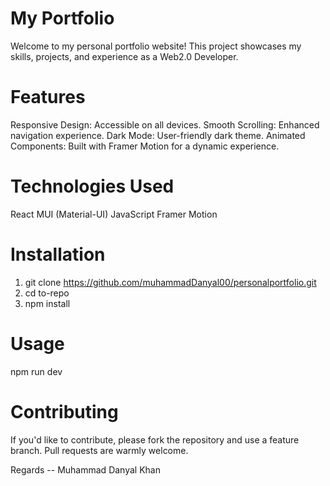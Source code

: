 # My Portfolio

Welcome to my personal portfolio website! This project showcases my skills, projects, and experience as a Web2.0 Developer.

# Features

Responsive Design: Accessible on all devices.
Smooth Scrolling: Enhanced navigation experience.
Dark Mode: User-friendly dark theme.
Animated Components: Built with Framer Motion for a dynamic experience.

# Technologies Used

React
MUI (Material-UI)
JavaScript
Framer Motion

# Installation

1. git clone https://github.com/muhammadDanyal00/personalportfolio.git
2. cd to-repo
3. npm install

# Usage

npm run dev

# Contributing

If you'd like to contribute, please fork the repository and use a feature branch. Pull requests are warmly welcome.

Regards -- Muhammad Danyal Khan
